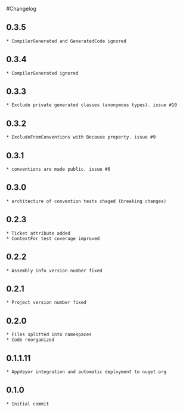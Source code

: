 #Changelog

## 0.3.5
    * CompilerGenerated and GeneratedCode ignored

## 0.3.4
    * CompilerGenerated ignored

## 0.3.3
    * Exclude private generated classes (anonymous types). issue #10

## 0.3.2
    * ExcludeFromConventions with Because property. issue #9

## 0.3.1
    * conventions are made public. issue #6

## 0.3.0
	* architecture of convention tests chaged (breaking changes)

## 0.2.3
	* Ticket attribute added
	* ContextFor test coverage improved

## 0.2.2
	* Assembly info version number fixed

## 0.2.1
	* Project version number fixed

## 0.2.0
	* Files splitted into namespaces
	* Code reorganized

## 0.1.1.11
	* AppVeyor integration and automatic deployment to nuget.org

## 0.1.0
	* Initial commit
